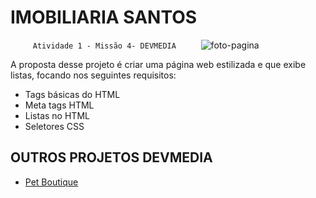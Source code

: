 # IMOBILIARIA SANTOS
`      Atividade 1 - Missão 4- DEVMEDIA      `
![foto-pagina](https://www.devmedia.com.br/pro/imagens/projeto-imobiliaria.webp)

A proposta desse projeto é criar uma página web estilizada e que exibe listas, focando nos seguintes requisitos:
* Tags básicas do HTML
* Meta tags HTML
* Listas no HTML
* Seletores CSS


## OUTROS PROJETOS DEVMEDIA

* [Pet Boutique](https://github.com/niellegs/pet-boutique)
